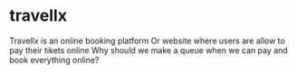 # travellx
Travellx is an online booking platform
Or website where users are allow to pay their tikets online
 Why should we make a queue when we can pay and book everything online?
